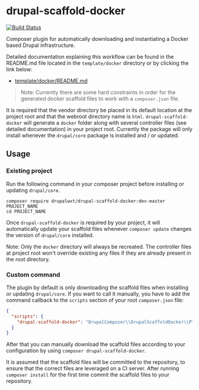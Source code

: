 # drupal-scaffold-docker

[![Build Status][ci-badge]][ci]

Composer plugin for automatically downloading and instantiating a Docker based
Drupal infrastructure.

Detailed documentation explaining this workflow can be found in the README.md
file located in the `template/docker` directory or by clicking the link below:

- [template/docker/README.md][docker-readme]

> Note: Currently there are some hard constraints in order for the generated
docker scaffold files to work with a `composer.json` file.

It is required that the vendor directory be placed in its default location
at the project root and that the webroot directory name is `html`.
`drupal-scaffold-docker` will generate a `docker` folder along with several
controller files (see detailed documentation) in your project root. Currently
the package will only install whenever the `drupal/core` package is installed
and / or updated.

## Usage

### Existing project

Run the following command in your composer project before installing or
updating `drupal/core`.

```
composer require drupalwxt/drupal-scaffold-docker:dev-master PROJECT_NAME
cd PROJECT_NAME
```

Once `drupal-scaffold-docker` is required by your project, it will
automatically update your scaffold files whenever `composer update` changes the
version of `drupal/core` installed.

Note: Only the `docker` directory will always be recreated. The controller
files at project root won't override existing any files if they are already
present in the root directory.

### Custom command

The plugin by default is only downloading the scaffold files when installing or
updating `drupal/core`. If you want to call it manually, you have to add the
command callback to the `scripts` section of your root `composer.json` file:

```json
{
  "scripts": {
    "drupal-scaffold-docker": "DrupalComposer\\DrupalScaffoldDocker\\Plugin::scaffold"
  }
}
```

After that you can manually download the scaffold files according to your
configuration by using `composer drupal-scaffold-docker`.

It is assumed that the scaffold files will be committed to the repository, to
ensure that the correct files are leveraged on a CI server. After running
`composer install` for the first time commit the scaffold files to your
repository.


[ci]:                   https://travis-ci.org/drupalwxt/drupal-scaffold-docker
[ci-badge]:             https://travis-ci.org/drupalwxt/drupal-scaffold-docker.svg?branch=master
[docker-readme]:        template/docker/README.md

